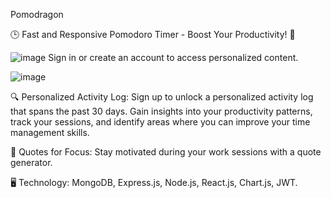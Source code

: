  Pomodragon

🕒 Fast and Responsive Pomodoro Timer - Boost Your Productivity! 🚀

![image](https://github.com/abrarfuad27/pomodragon/assets/116526066/05cb1998-9e96-46c4-9654-adc3618d308b)
Sign in or create an account to access personalized content.



![image](https://github.com/abrarfuad27/pomodragon/assets/116526066/f76db361-415b-4546-b4f8-d2f888a8ab0a)

🔍 Personalized Activity Log:
Sign up to unlock a personalized activity log that spans the past 30 days. Gain insights into your productivity patterns, track your sessions, and identify areas where you can improve your time management skills.


📜 Quotes for Focus:
Stay motivated during your work sessions with a quote generator.

🖥️ Technology: MongoDB, Express.js, Node.js, React.js, Chart.js, JWT.
